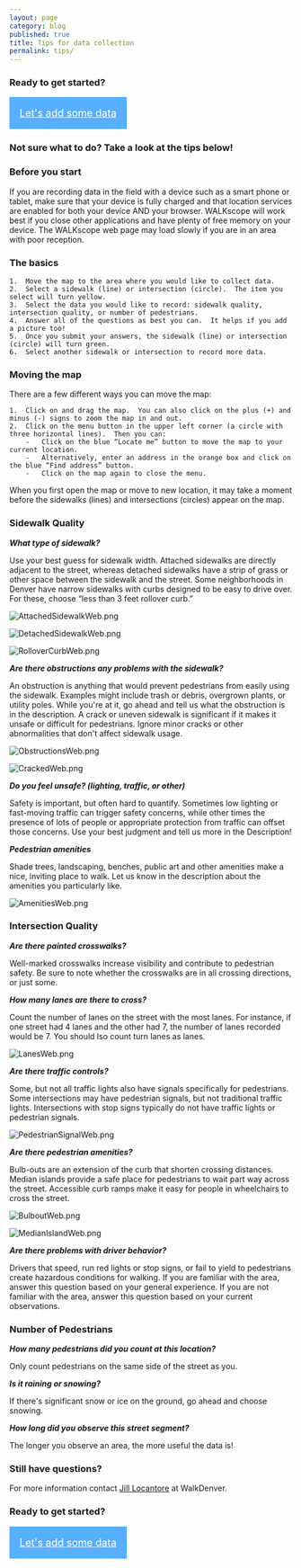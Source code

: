 ```yaml
---
layout: page
category: blog
published: true
title: Tips for data collection
permalink: tips/
---
```


### Ready to get started?

<a class="button" href="http://app.localdata.com/mobile/#walkscope" style="color:#fff; background: #58aeff; padding: 1em; display:inline-block; font-size: 18px">Let's add some data</a>

### Not sure what to do? Take a look at the tips below!


### **Before you start**

If you are recording data in the field with a device such as a smart phone or tablet, make sure that your device is fully charged and that location services are enabled for both your device AND your browser.  WALKscope will work best if you close other applications and have plenty of free memory on your device.  The WALKscope web page may load slowly if you are in an area with poor reception.

### **The basics**

	1.	Move the map to the area where you would like to collect data.
	2.	Select a sidewalk (line) or intersection (circle).  The item you select will turn yellow.
	3.	Select the data you would like to record: sidewalk quality, intersection quality, or number of pedestrians.
	4.	Answer all of the questions as best you can.  It helps if you add a picture too!
	5.	Once you submit your answers, the sidewalk (line) or intersection (circle) will turn green.  
	6.	Select another sidewalk or intersection to record more data.

### **Moving the map**

There are a few different ways you can move the map:

	1.	Click on and drag the map.  You can also click on the plus (+) and minus (-) signs to zoom the map in and out.
	2.	Click on the menu button in the upper left corner (a circle with three horizontal lines).  Then you can:
		-	Click on the blue “Locate me” button to move the map to your current location.  
		-	Alternatively, enter an address in the orange box and click on the blue “Find address” button.
		-	Click on the map again to close the menu.

When you first open the map or move to new location, it may take a moment before the sidewalks (lines) and intersections (circles) appear on the map.

### **Sidewalk Quality**

**_What type of sidewalk?_**

Use your best guess for sidewalk width.  Attached sidewalks are directly adjacent to the street, whereas detached sidewalks have a strip of grass or other space between the sidewalk and the street. Some neighborhoods in Denver have narrow sidewalks with curbs designed to be easy to drive over.  For these, choose “less than 3 feet rollover curb.”

![AttachedSidewalkWeb.png](/media/AttachedSidewalkWeb.png)

![DetachedSidewalkWeb.png](/media/DetachedSidewalkWeb.png)

![RolloverCurbWeb.png](/media/RolloverCurbWeb.png)

**_Are there obstructions any problems with the sidewalk?_**

An obstruction is anything that would prevent pedestrians from easily using the sidewalk. Examples might include trash or debris, overgrown plants, or utility poles. While you're at it, go ahead and tell us what the obstruction is in the description. A crack or uneven sidewalk is significant if it makes it unsafe or difficult for pedestrians. Ignore minor cracks or other abnormalities that don't affect sidewalk usage.

![ObstructionsWeb.png](/media/ObstructionsWeb.png)

![CrackedWeb.png](/media/CrackedWeb.png)

**_Do you feel unsafe? (lighting, traffic, or other)_**

Safety is important, but often hard to quantify. Sometimes low lighting or fast-moving traffic can trigger safety concerns, while other times the presence of lots of people or appropriate protection from traffic can offset those concerns. Use your best judgment and tell us more in the Description!

**_Pedestrian amenities_**

Shade trees, landscaping, benches, public art and other amenities make a nice, inviting place to walk.  Let us know in the description about the amenities you particularly like.

![AmenitiesWeb.png](/media/AmenitiesWeb.png)


### **Intersection Quality**

**_Are there painted crosswalks?_**

Well-marked crosswalks increase visibility and contribute to pedestrian safety.  Be sure to note whether the crosswalks are in all crossing directions, or just some.

**_How many lanes are there to cross?_**

Count the number of lanes on the street with the most lanes. For instance, if one street had 4 lanes and the other had 7, the number of lanes recorded would be 7. You should lso count turn lanes as lanes.

![LanesWeb.png](/media/LanesWeb.png)

**_Are there traffic controls?_**

Some, but not all traffic lights also have signals specifically for pedestrians.  Some intersections may have pedestrian signals, but not traditional traffic lights.  Intersections with stop signs typically do not have traffic lights or pedestrian signals.

![PedestrianSignalWeb.png](/media/PedestrianSignalWeb.png)

**_Are there pedestrian amenities?_**

Bulb-outs are an extension of the curb that shorten crossing distances.  Median islands provide a safe place for pedestrians to wait part way across the street.  Accessible curb ramps make it easy for people in wheelchairs to cross the street.

![BulboutWeb.png](/media/BulboutWeb.png)

![MedianIslandWeb.png](/media/MedianIslandWeb.png)

**_Are there problems with driver behavior?_**

Drivers that speed, run red lights or stop signs, or fail to yield to pedestrians create hazardous conditions for walking.  If you are familiar with the area, answer this question based on your general experience.  If you are not familiar with the area, answer this question based on your current observations.

### **Number of Pedestrians**

**_How many pedestrians did you count at this location?_**

Only count pedestrians on the same side of the street as you.

**_Is it raining or snowing?_**

If there's significant snow or ice on the ground, go ahead and choose snowing.

**_How long did you observe this street segment?_**

The longer you observe an area, the more useful the data is! 

### **Still have questions?**

For more information contact [Jill Locantore](mailto:jill.locantore@walkdenver.org) at WalkDenver.

### Ready to get started?

<a class="button" href="http://app.localdata.com/mobile/#walkscope" style="color:#fff; background: #58aeff; padding: 1em; display:inline-block; font-size: 18px">Let's add some data</a>
